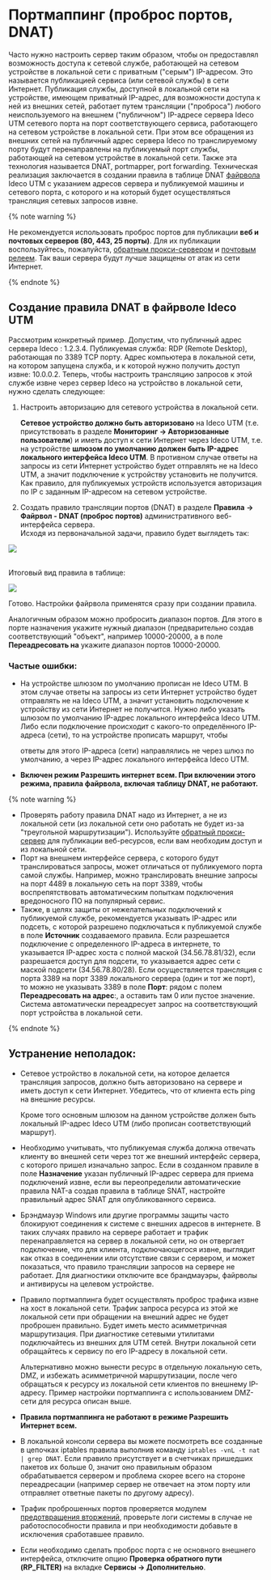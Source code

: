 # Портмаппинг (проброс портов, DNAT)

Часто нужно настроить сервер таким образом, чтобы он предоставлял возможность доступа к сетевой службе, работающей на сетевом устройстве в локальной сети с приватным ("серым") IP-адресом. Это называется публикацией сервиса (или сетевой службы) в сети Интернет. Публикация службы, доступной в локальной сети на устройстве, имеющем приватный IP-адрес, для возможности доступа к ней из внешних сетей, работает путем трансляции ("проброса") любого неиспользуемого на внешнем ("публичном") IP-адресе сервера Ideco UTM сетевого порта на порт соответствующего сервиса, работающего на сетевом устройстве в локальной сети. При этом все обращения из внешних сетей на публичный адрес сервера Ideco по транслируемому порту будут перенаправлены на публикуемый порт службы, работающей на сетевом устройстве в локальной сети. Также эта технология называется DNAT, portmapper, port forwarding. Техническая реализация заключается в создании правила в таблице DNAT [файрвола](../access-rules/firewall.md) Ideco UTM с указанием адресов сервера и публикуемой машины и сетевого порта, с которого и на который будет осуществляться трансляция сетевых запросов извне.

{% note warning %}

Не рекомендуется использовать проброс портов для публикации **веб и почтовых серверов (80, 443, 25 порты)**. Для их публикации воспользуйтесь, пожалуйста, [обратным прокси-сервером](../services/reverse-proxy/) и [почтовым релеем](config-mail-relay-to-publish-on-a-local-network.md). Так ваши сервера будут лучше защищены от атак из сети Интернет.

{% endnote %}

## Создание правила DNAT в файрволе Ideco UTM

Рассмотрим конкретный пример. Допустим, что публичный адрес сервера Ideco : 1.2.3.4. Публикуемая служба: RDP (Remote Desktop), работающая по 3389 TCP порту. Адрес компьютера в локальной сети, на котором запущена служба, и к которой нужно получить доступ извне: 10.0.0.2. Теперь, чтобы настроить трансляцию запросов к этой службе извне через сервер Ideco на устройство в локальной сети, нужно сделать следующее:

1.  Настроить авторизацию для сетевого устройства в локальной сети.

    **Сетевое устройство должно быть авторизовано** на Ideco UTM (т.е. присутствовать в разделе **Мониторинг -> Авторизованные пользователи**) и иметь доступ к сети Интернет через Ideco UTM, т.е. на устройстве **шлюзом по умолчанию должен быть IP-адрес локального интерфейса Ideco UTM**. В противном случае ответы на запросы из сети Интернет устройство будет отправлять не на Ideco UTM, а значит подключение к устройству установить не получится. Как правило, для публикуемых устройств используется авторизация по IP с заданным IP-адресом на сетевом устройстве.
2. Создать правило трансляции портов (DNAT) в разделе **Правила** **-> Файрвол - DNAT (проброс портов)** административного веб-интерфейса сервера.\
   Исходя из первоначальной задачи, правило будет выглядеть так:

![](../attachments/1278141/11239545.jpg)

\
Итоговый вид правила в таблице:

![](../attachments/1278141/11239548.jpg)

Готово. Настройки файрвола применятся сразу при создании правила.

Аналогичным образом можно пробросить диапазон портов. Для этого в порте назначения укажите нужный диапазон (предварительно создав соответствующий "объект", например 10000-20000, а в поле **Переадресовать на** укажите диапазон портов 10000-20000.

### Частые ошибки:

*   На устройстве шлюзом по умолчанию прописан не Ideco UTM. В этом случае ответы на запросы из сети Интернет устройство будет отправлять не на Ideco UTM, а значит установить подключение к устройству из сети Интернет не получится. Нужно либо указать шлюзом по умолчанию IP-адрес локального интерфейса Ideco UTM. Либо если подключение происходит с какого-то определённого IP-адреса (сети), то на устройстве прописать маршрут, чтобы

    ответы для этого IP-адреса (сети) направлялись не через шлюз по умолчанию, а через IP-адрес локального интерфейса Ideco UTM.
* **Включен режим Разрешить интернет всем. При включении этого режима, правила файрвола, включая таблицу DNAT, не работают.**

{% note warning %}

* Проверять работу правила DNAT надо из Интернет, а не из локальной сети (из локальной сети оно работать не будет из-за "треугольной маршрутизации"). Используйте [обратный прокси-сервер](../services/reverse-proxy/) для публикации веб-ресурсов, если вам необходим доступ и из локальной сети.&#x20;
* Порт на внешнем интерфейсе сервера, с которого будут транслироваться запросы, может отличаться от публикуемого порта самой службы. Например, можно транслировать внешние запросы на порт 4489 в локальную сеть на порт 3389, чтобы воспрепятствовать автоматическим попыткам подключения вредоносного ПО на популярный сервис.&#x20;
* Также, в целях защиты от нежелательных подключений к публикуемой службе, рекомендуется указывать IP-адрес или подсеть, с которой разрешено подключаться к публикуемой службе в поле **Источник** создаваемого правила. Если разрешается подключение с определенного IP-адреса в интернете, то указывается IP-адрес хоста с полной маской (34.56.78.81/32), если разрешается доступ для подсети, то указывается адрес сети с маской подсети (34.56.78.80/28). Если осуществляется трансляция с порта 3389 на порт 3389 локального сервера (один и тот же порт), то можно не указывать 3389 в поле **Порт**: рядом с полем **Переадресовать на адрес**:, а оставить там 0 или пустое значение. Система автоматически переадресует запрос на соответствующий порт устройства в локальной сети.

{% endnote %}

## Устранение неполадок:

*   Сетевое устройство в локальной сети, на которое делается трансляция запросов, должно быть авторизовано на сервере и иметь доступ к сети Интернет. Убедитесь, что от клиента есть ping на внешние ресурсы.

    Кроме того основным шлюзом на данном устройстве должен быть локальный IP-адрес Ideco UTM (либо прописан соответствующий маршрут).
* Необходимо учитывать, что публикуемая служба должна отвечать клиенту во внешней сети через тот же внешний интерфейс сервера, с которого пришел изначально запрос. Если в созданном правиле в поле **Назначение** указан публичный IP-адрес сервера для приема подключений извне, если вы переопределили автоматические правила NAT-а создав правила в таблице SNAT, настройте правильный адрес SNAT для опубликованного сервиса.
* Брэндмауэр Windows или другие программы защиты часто блокируют соединения к системе с внешних адресов в интернете. В таких случаях правило на сервере работает и трафик перенаправляется на сервер в локальной сети, но он отвергает подключение, что для клиента, подключающегося извне, выглядит как отказ в соединении или отсутствие связи с сервером, и может показаться, что правило трансляции запросов на сервере не работает. Для диагностики отключите все брандмауэры, файрволы и антивирусы на целевом устройстве.
*   Правило портмаппинга будет осуществлять проброс трафика извне на хост в локальной сети. Трафик запроса ресурса из этой же локальной сети при обращении на внешний адрес не будет проброшен правильно. Будет иметь место асимметричная маршрутизация. При диагностике сетевыми утилитами подключайтесь из внешних для UTM сетей. Внутри локальной сети обращайтесь к сервису по его IP-адресу в локальной сети.

    Альтернативно можно вынести ресурс в отдельную локальную сеть, DMZ, и избежать асимметричной маршрутизации, после чего обращаться к ресурсу из локальной сети клиентов по внешнему IP-адресу. Пример настройки портмаппинга с использованием DMZ-сети для ресурса описан выше.
* **Правила портмаппинга не работают в режиме Разрешить Интернет всем.**
* В локальной консоли сервера вы можете посмотреть все созданные в цепочках iptables правила выполнив команду `iptables -vnL -t nat | grep DNAT`. Если правило присутствует и в счетчиках пришедших пакетов их больше 0, значит оно правильным образом обрабатывается сервером и проблема скорее всего на стороне переадресации (например сервер не отвечает на этом порту или отправляет ответные пакеты по другому адресу).
* Трафик проброшенных портов проверяется модулем [предотвращения вторжений](../access-rules/ips.md), проверьте логи системы в случае не работоспособности правила и при необходимости добавьте в исключения сработавшее правило.
* Если необходимо сделать проброс порта с не основного внешнего интерфейса, отключите опцию **Проверка обратного пути (RP\_FILTER)** на вкладке **Сервисы -> Дополнительно**.
